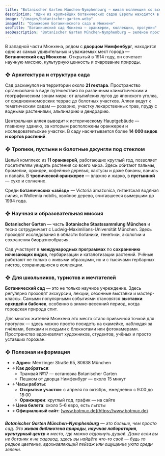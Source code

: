 ```yaml
---
title: "Botanischer Garten München-Nymphenburg — живая коллекция со всего мира"
description: "Один из крупнейших ботанических садов Европы находится в Мюнхене. Тропики, пустыни, альпийские луга и научные исследования — всё это на 21 гектаре рядом с дворцом Нимфенбург."
image: "/images/botanischer-garten.webp"
imageAlt: "Оранжерея Ботанического сада в Мюнхене"
seoTitle: "Ботанический сад Мюнхена — оранжереи, коллекции, прогулки"
seoDescription: "Botanischer Garten München-Nymphenburg — зелёное пространство с тысячами видов растений, научной базой и уютными аллеями рядом с дворцом Нимфенбург."
---
```


В западной части Мюнхена, рядом с **дворцом Нимфенбург**, находится одно из самых удивительных и уважаемых мест города — **Ботанический сад Мюнхена**. Открытый в 1914 году, он сочетает научную миссию, культурную ценность и очарование природы.

### ❖ Архитектура и структура сада

Сад раскинулся на территории около **21 гектара**. Пространство организовано в виде путешествия по различным климатическим и географическим зонам мира: от альпийских лугов до японского уголка, от средиземноморских террас до болотных участков. Аллеи ведут к тематическим садам — розарию, участку лекарственных трав, пруду с водными растениями, альпинарию и дендрарию.

Центральная аллея выводит к историческому Hauptgebäude — главному зданию, за которым расположены оранжереи и исследовательские участки. В саду насчитывается более **14 000 видов и сортов растений**.

### ❖ Тропики, пустыни и болотные джунгли под стеклом

Целый комплекс из **11 оранжерей**, работающих круглый год, позволяет посетителям увидеть растения со всего мира. Здесь обитают пальмы, бромелии, орхидеи, кофейные деревья, кактусы и даже бананы, ваниль и папайя. В **тропической оранжерее** — влажно и жарко, в **пустынной** — сухо и солнечно.

Среди **ботанических «звёзд»** — Victoria amazonica, гигантская водяная лилия, и Wollemia nobilis, хвойное дерево, считавшееся вымершим до 1994 года.

### ❖ Научная и образовательная миссия

**Botanischer Garten** — часть **Botanische Staatssammlung München** и тесно сотрудничает с Ludwig-Maximilians-Universität München. Здесь проходят исследования в области ботаники, генетики, экологии и сохранения биоразнообразия.

Сад участвует в **международных программах** по **сохранению исчезающих видов**, гербаризации и каталогизации растений. Учёные работают не только с живыми образцами, но и с тысячами гербарных листов, сохранившихся в коллекции.

### ❖ Для школьников, туристов и мечтателей

**Ботанический сад** — это не только научное учреждение. Здесь регулярно проходят экскурсии, лекции, сезонные выставки и мастер-классы. Самыми популярными событиями становятся **выставки орхидей и бабочек**, особенно в зимне-весенний период, когда городская природа спит.

Для многих жителей Мюнхена это место стало привычной точкой для прогулок — здесь можно просто посидеть на скамейке, наблюдая за пчёлами, белками и людьми с блокнотами или фотокамерами. Пространство вдохновляет художников, студентов, учёных и просто уставших горожан.

### ❖ Полезная информация

- ⌖ **Адрес**: Menzinger Straße 65, 80638 München  
- ⌖ **Как добраться**:
  - Трамвай №17 — остановка Botanischer Garten
  - Пешком от дворца Нимфенбург — около 15 минут
- ⌖ **Часы работы**:
  - **Открытые участки**: с апреля по октябрь, ежедневно с 9:00 до 18:00
  - **Оранжереи**: круглый год, график — на сайте
- ⌖ **Цена билета**: около 5–6 евро, есть льготы
- ⌖ **Официальный сайт**: [www.botmuc.de](https://www.botmuc.de)

### 

_**Botanischer Garten München-Nymphenburg** — это больше, чем просто сад. Это **живая библиотека природы**, **научная лаборатория**, **культурный центр** и место, где можно отдохнуть душой. Даже если вы не ботаник и не садовод, здесь вы найдёте что-то своё — будь то редкое цветение, вдохновляющий пейзаж или ощущение уюта среди зелени._
